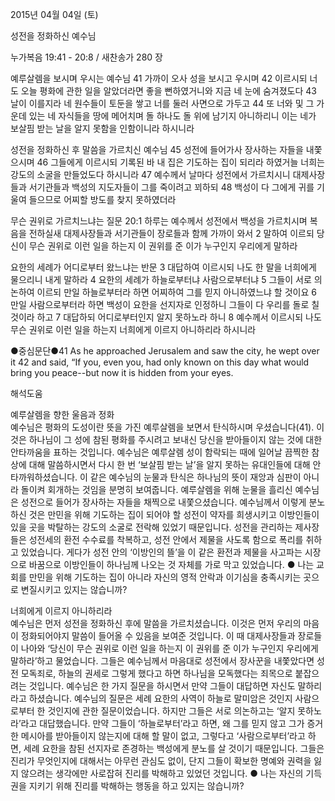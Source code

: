 2015년 04월 04일 (토)

성전을 정화하신 예수님



누가복음 19:41 - 20:8 / 새찬송가 280 장


예루살렘을 보시며 우시는 예수님
41 가까이 오사 성을 보시고 우시며 42 이르시되 너도 오늘 평화에 관한 일을 알았더라면 좋을 뻔하였거니와 지금 네 눈에 숨겨졌도다 43 날이 이를지라 네 원수들이 토둔을 쌓고 너를 둘러 사면으로 가두고 44 또 너와 및 그 가운데 있는 네 자식들을 땅에 메어치며 돌 하나도 돌 위에 남기지 아니하리니 이는 네가 보살핌 받는 날을 알지 못함을 인함이니라 하시니라

성전을 정화하신 후 말씀을 가르치신 예수님
45 성전에 들어가사 장사하는 자들을 내쫓으시며 46 그들에게 이르시되 기록된 바 내 집은 기도하는 집이 되리라 하였거늘 너희는 강도의 소굴을 만들었도다 하시니라 47 예수께서 날마다 성전에서 가르치시니 대제사장들과 서기관들과 백성의 지도자들이 그를 죽이려고 꾀하되 48 백성이 다 그에게 귀를 기울여 들으므로 어찌할 방도를 찾지 못하였더라 

무슨 권위로 가르치느냐는 질문
20:1 하루는 예수께서 성전에서 백성을 가르치시며 복음을 전하실새 대제사장들과 서기관들이 장로들과 함께 가까이 와서 2 말하여 이르되 당신이 무슨 권위로 이런 일을 하는지 이 권위를 준 이가 누구인지 우리에게 말하라 

요한의 세례가 어디로부터 왔느냐는 반문
3 대답하여 이르시되 나도 한 말을 너희에게 물으리니 내게 말하라 4 요한의 세례가 하늘로부터냐 사람으로부터냐 5 그들이 서로 의논하여 이르되 만일 하늘로부터라 하면 어찌하여 그를 믿지 아니하였느냐 할 것이요 6 만일 사람으로부터라 하면 백성이 요한을 선지자로 인정하니 그들이 다 우리를 돌로 칠 것이라 하고 7 대답하되 어디로부터인지 알지 못하노라 하니 8 예수께서 이르시되 나도 무슨 권위로 이런 일을 하는지 너희에게 이르지 아니하리라 하시니라

●중심문단●41 As he approached Jerusalem and saw the city, he wept over it 42 and said, “If you, even you, had only known on this day what would bring you peace--but now it is hidden from your eyes.

해석도움





예루살렘을 향한 울음과 정화  
예수님은 평화의 도성이란 뜻을 가진 예루살렘을 보면서 탄식하시며 우셨습니다(41). 이것은 하나님이 그 성에 참된 평화를 주시려고 보내신 당신을 받아들이지 않는 것에 대한 안타까움을 표하는 것입니다. 예수님은 예루살렘 성이 함락되는 때에 일어날 끔찍한 참상에 대해 말씀하시면서 다시 한 번 ‘보살핌 받는 날’을 알지 못하는 유대인들에 대해 안타까워하셨습니다. 이 같은 예수님의 눈물과 탄식은 하나님의 뜻이 재앙과 심판이 아니라 돌이켜 회개하는 것임을 분명히 보여줍니다. 예루살렘을 위해 눈물을 흘리신 예수님은 성전으로 들어가 장사하는 자들을 채찍으로 내쫓으셨습니다. 예수님께서 이렇게 분노하신 것은 만민을 위해 기도하는 집이 되어야 할 성전이 약자를 희생시키고 이방인들이 있을 곳을 박탈하는 강도의 소굴로 전락해 있었기 때문입니다. 성전을 관리하는 제사장들은 성전세의 환전 수수료를 착복하고, 성전 안에서 제물을 사도록 함으로 폭리를 취하고 있었습니다. 게다가 성전 안의 ‘이방인의 뜰’을 이 같은 환전과 제물을 사고파는 시장으로 바꿈으로 이방인들이 하나님께 나오는 것 자체를 가로 막고 있었습니다.
● 나는 교회를 만민을 위해 기도하는 집이 아니라 자신의 영적 안락과 이기심을 충족시키는 곳으로 변질시키고 있지는 않습니까?

너희에게 이르지 아니하리라  
예수님은 먼저 성전을 정화하신 후에 말씀을 가르치셨습니다. 이것은 먼저 우리의 마음이 정화되어야지 말씀이 들어올 수 있음을 보여준 것입니다. 이 때 대제사장들과 장로들이 나아와 ‘당신이 무슨 권위로 이런 일을 하는지 이 권위를 준 이가 누구인지 우리에게 말하라’하고 물었습니다. 그들은 예수님께서 마음대로 성전에서 장사꾼을 내쫓았다면 성전 모독죄로, 하늘의 권세로 그렇게 했다고 하면 하나님을 모독했다는 죄목으로 붙잡으려는 것입니다. 예수님은 한 가지 질문을 하시면서 만약 그들이 대답하면 자신도 말하리라고 하셨습니다. 예수님의 질문은 세례 요한의 사역이 하늘로 말미암은 것인지 사람으로부터 한 것인지에 관한 질문이었습니다. 하지만 그들은 서로 의논하고는 ‘알지 못하노라’라고 대답했습니다. 만약 그들이 ‘하늘로부터’라고 하면, 왜 그를 믿지 않고 그가 증거 한 메시아를 받아들이지 않는지에 대해 할 말이 없고, 그렇다고 ‘사람으로부터’라고 하면, 세례 요한을 참된 선지자로 존경하는 백성에게 분노를 살 것이기 때문입니다. 그들은 진리가 무엇인지에 대해서는 아무런 관심도 없이, 단지 그들이 확보한 명예와 권력을 잃지 않으려는 생각에만 사로잡혀 진리를 박해하고 있었던 것입니다.
● 나는 자신의 기득권을 지키기 위해 진리를 박해하는 행동을 하고 있지는 않습니까?